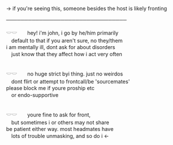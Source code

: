 -> if you're seeing this, someone besides the host is likely fronting

─────────────────────────────────

𓎟𓎟　　hey! i'm john, i go by he/him primarily<br>
　default to that if you aren't sure, no they/them<br>
i am mentally ill, dont ask for about disorders<br>
　just know that they affect how i act very often
<br><br>

𓎟𓎟　　no huge strict byi thing. just no weirdos<br>
　dont flirt or attempt to frontcall/be 'sourcemates'<br>
please block me if youre proship etc<br>
　or endo-supportive
<br><br>

𓎟𓎟　　youre fine to ask for front,<br>
　but sometimes i or others may not share <br>
be patient either way. most headmates have<br>
　lots of trouble unmasking, and so do i <-
